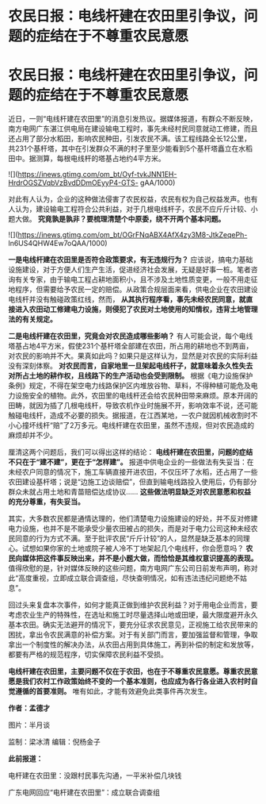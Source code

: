 # 农民日报：电线杆建在农田里引争议，问题的症结在于不尊重农民意愿

# 农民日报：电线杆建在农田里引争议，问题的症结在于不尊重农民意愿

近日，一则“电线杆建在农田里”的消息引发热议。据媒体报道，有群众不断反映，南方电网广东湛江供电局在建设输电工程时，事先未经村民同意就动工修建，而且还占用了部分水稻田，影响农民种田，引发农民不满。该工程线路全长12公里，共231个基杆塔，其中在引发群众不满的村子里至少能看到5个基杆塔矗立在水稻田中。据测算，每根电线杆的塔基占地约4平方米。

![](https://inews.gtimg.com/om_bt/Oyf-tvkJNN1EH-HrdrOGSZVqbVzBvdDDmOEyyP4-GTS-
gAA/1000)

对此有人认为，企业的这种做法侵害了农民权益，农民有权为自己权益发声。也有人认为，建设输电工程符合公共利益，对于几根电线杆子，农民不应斤斤计较、小题大做。
**究竟孰是孰非？要梳理清楚个中原委，绕不开两个基本问题。**

![](https://inews.gtimg.com/om_bt/OGrFNqABX4AfX4zy3M8-JtkZeqePh-
ln6US4QHW4Ew7oQAA/1000)

**一是电线杆建在农田里是否符合政策要求，有无违规行为？**
应该说，搞电力基础设施建设，对于方便人们生产生活，促进经济社会发展，无疑是好事一桩。笔者咨询有关专家，由于输电工程占耕地面积小，且不涉及土地性质变更，一般不用走征地程序，但需要给予农民一定的赔偿。从政策合规层面来看，供电企业在农田建设电线杆并没有触碰政策红线，然而，
**从其执行程序看，事先未经农民同意，就直接进入农田动工修建电力设施，则侵犯了农民对土地使用的知情权，违背土地管理法的有关规定。**

**二是电线杆建在农田里，究竟会对农民造成哪些影响？**
有人可能会说，每个电线塔基占地4平方米，假使231个基杆塔全部建在农田，所占用的耕地也不到两亩，对农民的影响并不大。果真如此吗？如果只是这样认为，显然是对农民的实际利益没有深刻体察。
**对农民而言，自家地里一旦架起电线杆子，就意味着永久性失去对所占土地的耕作权，且线路下的生产活动也会受到限制。**
根据《电力设施保护条例》规定，不得在架空电力线路保护区内堆放谷物、草料，不得种植可能危及电力设施安全的植物。此外，农田里的电线杆还会给农民种田带来麻烦。原本开阔的田畴，就因为插了几根电线杆，导致农机作业时施展不开，影响效率不说，还可能触碰电线杆，造成不必要的损失。据报道，在江西某地，一农户就因机械收割时不小心撞坏线杆“赔”了2万多元。电线杆建在农田里，虽然不违规，但对农民造成的麻烦却并不少。

厘清这两个问题后，我们可以得出这样的结论： **电线杆建在农田里，问题的症结不只在于“建不建”，更在于“怎样建”。**
报道中供电企业的一些做法有失妥当：在未经农户同意的情况下，施工车辆直接开进农田，不仅压坏了水稻，还占用了一些农田建设基杆塔；说是“边施工边谈赔偿”，但直到输电线路投入使用后，仍有部分群众未就占用土地和青苗赔偿达成协议……
**这些做法明显缺乏对农民意愿和权益的充分尊重，有失妥当。**

其实，大多数农民都是通情达理的，他们清楚电力设施建设的好处，并不反对修建电力设施，也并不是不能承受少量农田被占的损失，而是对于电力公司这种未经农民同意的行为方式不满。至于批评农民“斤斤计较”的人，显然是缺乏基本的同理心。试想如果你家的土地或院子被人冷不丁地架起几个电线杆，你会愿意吗？
**农民向媒体把这件事反映出来，并不是小题大做，而恰恰是其维权意识提高的表现。**
值得欣慰的是，针对媒体反映的这些问题，南方电网广东公司日前发布声明，称对此“高度重视，立即成立联合调查组，尽快查明情况，如有违法违纪问题绝不姑息”。

回过头来复盘本次事件，如何才能真正做到维护农民利益？对于用电企业而言，要考虑农业生产的特殊性，在选址和施工时尽量选择山地或田埂，最大限度避开永久基本农田。确实无法避开的情况下，要充分征求农民意见，正视施工给农民带来的困扰，拿出令农民满意的补偿方案。对于有关部门而言，要加强监督和管理，争取拿出一个制度性的解决办法，从农田占用到具体施工，再到补偿的制定和发放等，都要有严格的规范程序，切实保障农民利益不受损。

**电线杆建在农田里，主要问题不仅在于农田，也在于不尊重农民意愿。尊重农民意愿是我们农村工作政策始终不变的一个基本准则，也应成为各行各业进入农村时自觉遵循的首要准则。**
唯有如此，才能有效避免此类事件再次发生。

**作者：孟德才**

图片：半月谈

监制：梁冰清 编辑：倪杨金子

**此前报道：**

电杆建在农田里：没跟村民事先沟通，一平米补偿几块钱

广东电网回应“电杆建在农田里”：成立联合调查组

